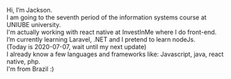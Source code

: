 Hi, I’m Jackson. 
<br />
I am going to the seventh period of the information systems course at UNIUBE university.
<br />
I'm actually working with react native at InvestInMe where I do front-end.
<br />
I’m currently learning Laravel, .NET and I pretend to learn nodeJs.
<br />
(Today is 2020-07-07, wait until my next update)
<br />
I already know a few languages and frameworks like: Javascript, java, react native, php.
<br />
I'm from Brazil :)

<!---
Jack-antunes-01/Jack-antunes-01 is a ✨ special ✨ repository because its `README.md` (this file) appears on your GitHub profile.
You can click the Preview link to take a look at your changes.
--->
